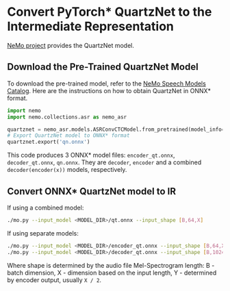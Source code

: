 # Convert PyTorch* QuartzNet to the Intermediate Representation 

[NeMo project](https://github.com/NVIDIA/NeMo) provides the QuartzNet model.

## Download the Pre-Trained QuartzNet Model

To download the pre-trained model, refer to the [NeMo Speech Models Catalog](https://ngc.nvidia.com/catalog/models/nvidia:nemospeechmodels).
Here are the instructions on how to obtain QuartzNet in ONNX* format.
```python
import nemo
import nemo.collections.asr as nemo_asr

quartznet = nemo_asr.models.ASRConvCTCModel.from_pretrained(model_info='QuartzNet15x5-En')
# Export QuartzNet model to ONNX* format
quartznet.export('qn.onnx')
```
This code produces 3 ONNX* model files: `encoder_qt.onnx`, `decoder_qt.onnx`, `qn.onnx`.
They are `decoder`, `encoder` and a combined `decoder(encoder(x))` models, respectively.

## Convert ONNX* QuartzNet model to IR

If using a combined model:
```sh
./mo.py --input_model <MODEL_DIR>/qt.onnx --input_shape [B,64,X]
```
If using separate models:
```sh
./mo.py --input_model <MODEL_DIR>/encoder_qt.onnx --input_shape [B,64,X]
./mo.py --input_model <MODEL_DIR>/decoder_qt.onnx --input_shape [B,1024,Y]
```

Where shape is determined by the audio file Mel-Spectrogram length: B - batch dimension, X - dimension based on the input length, Y - determined by encoder output, usually `X / 2`.
